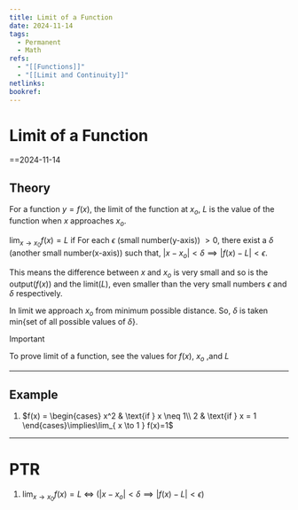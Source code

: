 ```yaml
---
title: Limit of a Function
date: 2024-11-14
tags:
  - Permanent
  - Math
refs:
  - "[[Functions]]"
  - "[[Limit and Continuity]]"
netlinks: 
bookref: 
---
```

# Limit of a Function
==2024-11-14

## Theory
For a function $y=f(x)$, the limit of the function at $x_{o}$, $L$ is the value of the function when $x$ approaches $x_{o}$.

$\lim_{ x \to x_{0} }f(x)=L$ if For each $\epsilon\text{ (small number(y-axis)) }>0$, there exist a $\delta\text{ (another small number(x-axis))}$ such that, $|x-x_{o}|<\delta \implies |f(x)-L|<\epsilon$.

This means the difference between $x$ and $x_{o}$ is very small and so is the output($f(x)$) and the limit($L$), even smaller than the very small numbers $\epsilon$ and $\delta$ respectively.

In limit we approach $x_{o}$ from minimum possible distance. So, $\delta$ is taken min{set of all possible values of $\delta$}.

> [!important] 
> To prove limit of a function, see the values for $f(x)$, $x_{o}$ ,and $L$ 

---
## Example

1. $f(x) = \begin{cases} x^2 & \text{if } x \neq 1\\ 2 & \text{if } x = 1 \end{cases}\implies\lim_{ x \to 1 } f(x)=1$

---
# PTR

1. $\lim_{ x \to x_{0} }f(x)=L$ $\iff$ ($|x-x_{o}|<\delta \implies |f(x)-L|<\epsilon$)
